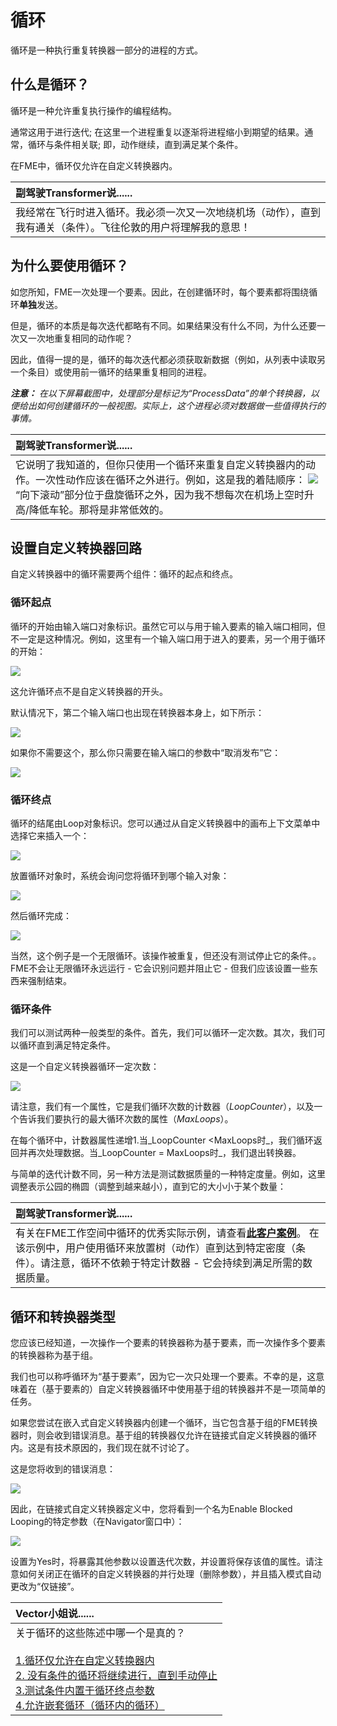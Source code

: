 # 循环

循环是一种执行重复转换器一部分的进程的方式。

## 什么是循环？

循环是一种允许重复执行操作的编程结构。

通常这用于进行迭代; 在这里一个进程重复以逐渐将进程缩小到期望的结果。通常，循环与条件相关联; 即，动作继续，直到满足某个条件。

在FME中，循环仅允许在自定义转换器内。

|  副驾驶Transformer说...... |
| :--- |
|  我经常在飞行时进入循环。我必须一次又一次地绕机场（动作），直到我有通关（条件）。飞往伦敦的用户将理解我的意思！ |

## 为什么要使用循环？

如您所知，FME一次处理一个要素。因此，在创建循环时，每个要素都将围绕循环**单独**发送。

但是，循环的本质是每次迭代都略有不同。如果结果没有什么不同，为什么还要一次又一次地重复相同的动作呢？

因此，值得一提的是，循环的每次迭代都必须获取新数据（例如，从列表中读取另一个条目）或使用前一循环的结果重复相同的进程。

_**注意：**_ _在以下屏幕截图中，处理部分是标记为“ProcessData”的单个转换器，以便给出如何创建循环的一般视图。实际上，这个进程必须对数据做一些值得执行的事情。_

|  副驾驶Transformer说...... |
| :--- |
|  它说明了我知道的，但你只使用一个循环来重复自定义转换器内的动作。一次性动作应该在循环之外进行。例如，这是我的着陆顺序： [![](../.gitbook/assets/img5.054.ctfotransformerlandingprocedure.png)](https://github.com/safesoftware/FMETraining/blob/Desktop-Advanced-2018/DesktopAdvanced5CustomTransformers/Images/Img5.054.CTFOTransformerLandingProcedure.png)  “向下滚动”部分位于盘旋循环之外，因为我不想每次在机场上空时升高/降低车轮。那将是非常低效的。 |

## 设置自定义转换器回路

自定义转换器中的循环需要两个组件：循环的起点和终点。

### 循环起点

循环的开始由输入端口对象标识。虽然它可以与用于输入要素的输入端口相同，但不一定是这种情况。例如，这里有一个输入端口用于进入的要素，另一个用于循环的开始：

[![](../.gitbook/assets/img5.055.ctloopinputport.png)](https://github.com/safesoftware/FMETraining/blob/Desktop-Advanced-2018/DesktopAdvanced5CustomTransformers/Images/Img5.055.CTLoopInputPort.png)

这允许循环点不是自定义转换器的开头。

默认情况下，第二个输入端口也出现在转换器本身上，如下所示：

[![](../.gitbook/assets/img5.056.ctloopinputportoncanvas.png)](https://github.com/safesoftware/FMETraining/blob/Desktop-Advanced-2018/DesktopAdvanced5CustomTransformers/Images/Img5.056.CTLoopInputPortOnCanvas.png)

如果你不需要这个，那么你只需要在输入端口的参数中“取消发布”它：

[![](../.gitbook/assets/img5.057.ctloopinputportunpublish.png)](https://github.com/safesoftware/FMETraining/blob/Desktop-Advanced-2018/DesktopAdvanced5CustomTransformers/Images/Img5.057.CTLoopInputPortUnpublish.png)

### 循环终点

循环的结尾由Loop对象标识。您可以通过从自定义转换器中的画布上下文菜单中选择它来插入一个：

[![](../.gitbook/assets/img5.058.ctinsertloop.png)](https://github.com/safesoftware/FMETraining/blob/Desktop-Advanced-2018/DesktopAdvanced5CustomTransformers/Images/Img5.058.CTInsertLoop.png)

放置循环对象时，系统会询问您将循环到哪个输入对象：

[![](../.gitbook/assets/img5.059.ctinsertloopselectinput.png)](https://github.com/safesoftware/FMETraining/blob/Desktop-Advanced-2018/DesktopAdvanced5CustomTransformers/Images/Img5.059.CTInsertLoopSelectInput.png)

然后循环完成：

[![](../.gitbook/assets/img5.060.ctcompletedloop.png)](https://github.com/safesoftware/FMETraining/blob/Desktop-Advanced-2018/DesktopAdvanced5CustomTransformers/Images/Img5.060.CTCompletedLoop.png)

当然，这个例子是一个无限循环。该操作被重复，但还没有测试停止它的条件。。FME不会让无限循环永远运行 - 它会识别问题并阻止它 - 但我们应该设置一些东西来强制结束。

### 循环条件

我们可以测试两种一般类型的条件。首先，我们可以循环一定次数。其次，我们可以循环直到满足特定条件。

这是一个自定义转换器循环一定次数：

[![](../.gitbook/assets/img5.061.ctloopcountercondition.png)](https://github.com/safesoftware/FMETraining/blob/Desktop-Advanced-2018/DesktopAdvanced5CustomTransformers/Images/Img5.061.CTLoopCounterCondition.png)

请注意，我们有一个属性，它是我们循环次数的计数器（_LoopCounter_），以及一个告诉我们要执行的最大循环次数的属性（_MaxLoops_）。

在每个循环中，计数器属性递增1.当_LoopCounter &lt;MaxLoops时_，我们循环返回并再次处理数据。当_LoopCounter = MaxLoops时_，我们退出转换器。

与简单的迭代计数不同，另一种方法是测试数据质量的一种特定度量。例如，这里调整表示公园的椭圆（调整到越来越小），直到它的大小小于某个数量：

|  副驾驶Transformer说...... |
| :--- |
|  有关在FME工作空间中循环的优秀实际示例，请查看[**此客户案例**](http://www.fme.ly/LoopExample)。  在该示例中，用户使用循环来放置树（动作）直到达到特定密度（条件）。请注意，循环不依赖于特定计数器 - 它会持续到满足所需的数据质量。 |

## 循环和转换器类型

您应该已经知道，一次操作一个要素的转换器称为基于要素，而一次操作多个要素的转换器称为基于组。

我们也可以称呼循环为“基于要素”，因为它一次只处理一个要素。不幸的是，这意味着在（基于要素的）自定义转换器循环中使用基于组的转换器并不是一项简单的任务。

如果您尝试在嵌入式自定义转换器内创建一个循环，当它包含基于组的FME转换器时，则会收到错误消息。基于组的转换器仅允许在链接式自定义转换器的循环内。这是有技术原因的，我们现在就不讨论了。

这是您将收到的错误消息：

[![](../.gitbook/assets/img5.062.ctloopwithblockingmessage.png)](https://github.com/safesoftware/FMETraining/blob/Desktop-Advanced-2018/DesktopAdvanced5CustomTransformers/Images/Img5.062.CTLoopWithBlockingMessage.png)

因此，在链接式自定义转换器定义中，您将看到一个名为Enable Blocked Looping的特定参数（在Navigator窗口中）：

[![](../.gitbook/assets/img5.063.ctloopwithblockingparameter.png)](https://github.com/safesoftware/FMETraining/blob/Desktop-Advanced-2018/DesktopAdvanced5CustomTransformers/Images/Img5.063.CTLoopWithBlockingParameter.png)

设置为Yes时，将暴露其他参数以设置迭代次数，并设置将保存该值的属性。请注意如何关闭正在循环的自定义转换器的并行处理（删除参数），并且插入模式自动更改为“仅链接”。

|  Vector小姐说...... |
| :--- |
|  关于循环的这些陈述中哪一个是真的？  <br><br>[1.循环仅允许在自定义转换器内](http://52.73.3.37/fmedatastreaming/Manual/QAResponse2017.fmw?chapter=13&question=7&answer=1&DestDataset_TEXTLINE=C%3A%5CFMEOutput%5CQAResponse.html) <br>[2. 没有条件的循环将继续进行，直到手动停止](http://52.73.3.37/fmedatastreaming/Manual/QAResponse2017.fmw?chapter=13&question=7&answer=2&DestDataset_TEXTLINE=C%3A%5CFMEOutput%5CQAResponse.html) <br>[3.测试条件内置于循环终点参数](http://52.73.3.37/fmedatastreaming/Manual/QAResponse2017.fmw?chapter=13&question=7&answer=3&DestDataset_TEXTLINE=C%3A%5CFMEOutput%5CQAResponse.html) <br>[4.允许嵌套循环（循环内的循环）](http://52.73.3.37/fmedatastreaming/Manual/QAResponse2017.fmw?chapter=13&question=7&answer=4&DestDataset_TEXTLINE=C%3A%5CFMEOutput%5CQAResponse.html) |


